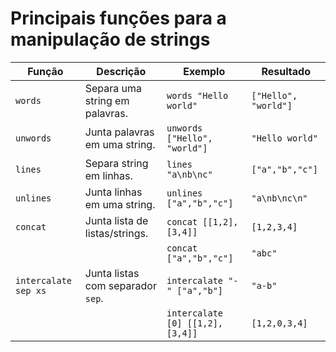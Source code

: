 # Principais funções para a manipulação de strings

| Função               | Descrição                               | Exemplo                          | Resultado                     |
|----------------------|----------------------------------------|----------------------------------|-------------------------------|
| `words`             | Separa uma string em palavras.         | `words "Hello world"`           | `["Hello", "world"]`         |
| `unwords`           | Junta palavras em uma string.          | `unwords ["Hello", "world"]`    | `"Hello world"`              |
| `lines`             | Separa string em linhas.               | `lines "a\nb\nc"`               | `["a","b","c"]`              |
| `unlines`           | Junta linhas em uma string.            | `unlines ["a","b","c"]`         | `"a\nb\nc\n"`                |
| `concat`            | Junta lista de listas/strings.         | `concat [[1,2],[3,4]]`          | `[1,2,3,4]`                  |
|                      |                                        | `concat ["a","b","c"]`          | `"abc"`                      |
| `intercalate sep xs`| Junta listas com separador `sep`.      | `intercalate "-" ["a","b"]`     | `"a-b"`                      |
|                      |                                        | `intercalate [0] [[1,2],[3,4]]` | `[1,2,0,3,4]`                |
